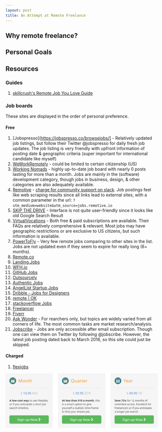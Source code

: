 ```yaml
---
layout: post
title: An Attempt at Remote Freelance
---
```

## Why remote freelance?

## Personal Goals

## Resources

### Guides

1. [skillcrush's Remote Job You Love Guide](https://s3.amazonaws.com/media.skillcrush.com/skillcrush/wp-content/uploads/2016/10/RemoteJobYouLove_Guide_updated.pdf)

### Job boards
These sites are displayed in the order of personal preference. 

#### Free

1. [Jobspresso](https://jobspresso.co/browsejobs/] - Relatively updated job listings, but follow their Twitter @jobspresso for daily fresh job updates. The job listing is very friendly with upfront information of posting date & geographic criteria (super important for international candidate like myself)
2. [WeWorkRemotely](https://weworkremotely.com/) - could be limited to certain citizenship (US)
3. [Working Nomads](https://www.workingnomads.co/jobs) - highly up-to-date job board with nearly 0 posts lasting for more than a month. Jobs are mainly in the (software) development category, though jobs in business, design, & other categories are also adequately available. 
4. [Remotive](http://jobs.remotive.io/) - [charge for community support on slack](https://www.workingnomads.co/jobs). Job postings feel like web scraping results since all links lead to external sites, with a common parameter in the url: `?utm_medium=website&utm_source=jobs.remotive.io`
5. [SKIP THE DRIVE](http://www.skipthedrive.com/) - Interface is not quite user-friendly since it looks like old Google Search Result
6. [VirtualVocations](https://www.virtualvocations.com/) - Both free & paid subscriptions are available. Their FAQs are relatively comprehensive & relevant. Most jobs may have geographic restrictions or are exclusive to US citizens, but such information is available.
7. [PowerToFly](https://powertofly.com/jobs/?skills=&country=&location_type=Remote) - Very few remote jobs comparing to other sites in the list. Jobs are not updated even if they seem to expire for really long (6+ months).
8. [Remote.co](https://remote.co/remote-jobs/)
9. [Landing.Jobs](https://landing.jobs/)
10. [WFH.io](https://www.wfh.io/)
11. [GitHub Jobs](https://jobs.github.com/)
12. [Outsourcely](https://www.outsourcely.com/)
13. [Authentic Jobs](https://authenticjobs.com/)
14. [AngelList Startup Jobs](https://angel.co/)
15. [Dribble - Jobs for Designers](https://dribbble.com/jobs?location=Anywhere)
16. [remote | OK](https://remoteok.io/)
17. [stackoverflow Jobs](http://stackoverflow.com/jobs?med=site-ui&ref=jobs-tab)
18. [Freelancer](https://www.freelancer.com/)
19. [Fiverr](https://www.fiverr.com/)
20. [Ask Wonder](https://askwonder.com) - For rearchers only, but topics are widely varied from all corners of life. The most common tasks are market research/analysis.
21. [Jobscribe](http://jobscribe.com/) - Jobs are only accessible after email subscription. Though one can view them on Twitter by following @jobscribe. However, the latest job  posting dated back to March 2016, so this site could just be skipped.

#### Charged

1. [flexjobs](https://www.flexjobs.com/Pricing.aspx)

![flexjob subscription plans (9 Feb 17)](/images/posts/flexjobs_pricing.png)
